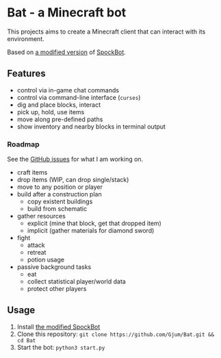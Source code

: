 Bat - a Minecraft bot
=====================

This projects aims to create a Minecraft client that can interact with its environment.

Based on [a modified version](https://github.com/Gjum/SpockBot/tree/bat) of [SpockBot](https://github.com/SpockBotMC/SpockBot).

Features
--------

- control via in-game chat commands
- control via command-line interface (`curses`)
- dig and place blocks, interact
- pick up, hold, use items
- move along pre-defined paths
- show inventory and nearby blocks in terminal output

### Roadmap

See the [GitHub issues](https://github.com/Gjum/Bat/issues) for what I am working on.

- craft items
- drop items (WIP, can drop single/stack)
- move to any position or player
- build after a construction plan
  - copy existent buildings
  - build from schematic
- gather resources
  - explicit (mine that block, get that dropped item)
  - implicit (gather materials for diamond sword)
- fight
  - attack
  - retreat
  - potion usage
- passive background tasks
  - eat
  - collect statistical player/world data
  - protect other players

Usage
-----

1. Install [the modified SpockBot](https://github.com/Gjum/SpockBot/tree/bat)
2. Clone this repository: `git clone https://github.com/Gjum/Bat.git && cd Bat`
3. Start the bot: `python3 start.py`
